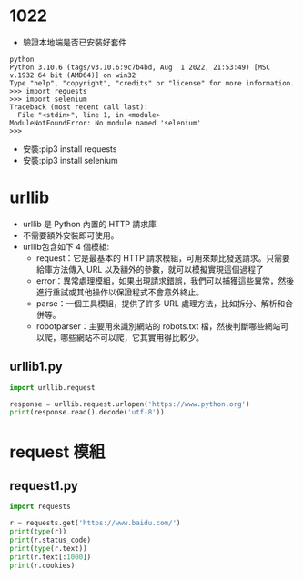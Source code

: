 # 1022
- 驗證本地端是否已安裝好套件
```
python
Python 3.10.6 (tags/v3.10.6:9c7b4bd, Aug  1 2022, 21:53:49) [MSC v.1932 64 bit (AMD64)] on win32
Type "help", "copyright", "credits" or "license" for more information.
>>> import requests
>>> import selenium
Traceback (most recent call last):
  File "<stdin>", line 1, in <module>
ModuleNotFoundError: No module named 'selenium'
>>>
```
- 安裝:pip3 install requests 
- 安裝:pip3 install selenium
# urllib
- urllib 是 Python 內置的 HTTP 請求庫
- 不需要額外安裝即可使用。
- urllib包含如下 4 個模組:
  - request：它是最基本的 HTTP 請求模組，可用來類比發送請求。只需要給庫方法傳入 URL 以及額外的參數，就可以模擬實現這個過程了
  - error：異常處理模組，如果出現請求錯誤，我們可以捕獲這些異常，然後進行重試或其他操作以保證程式不會意外終止。
  - parse：一個工具模組，提供了許多 URL 處理方法，比如拆分、解析和合併等。
  - robotparser：主要用來識別網站的 robots.txt 檔，然後判斷哪些網站可以爬，哪些網站不可以爬，它其實用得比較少。
## urllib1.py
```python
import urllib.request

response = urllib.request.urlopen('https://www.python.org')
print(response.read().decode('utf-8'))
```

# request 模組

## request1.py
```python
import requests

r = requests.get('https://www.baidu.com/')
print(type(r))
print(r.status_code)
print(type(r.text))
print(r.text[:1000])
print(r.cookies)
```


